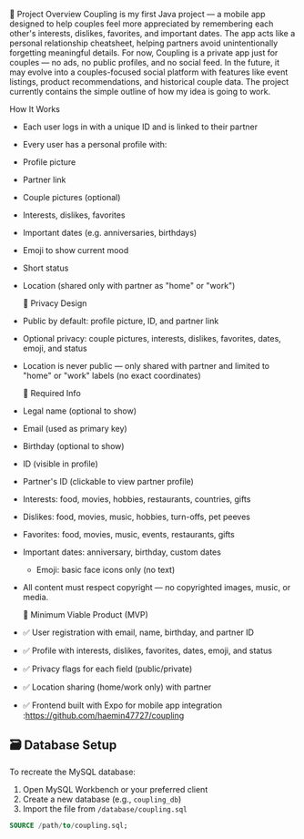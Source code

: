 📖 Project Overview
Coupling is my first Java project — a mobile app designed to help couples feel more appreciated by remembering each other's interests, dislikes, favorites, and important dates. The app acts like a personal relationship cheatsheet, helping partners avoid unintentionally forgetting meaningful details.
For now, Coupling is a private app just for couples — no ads, no public profiles, and no social feed. In the future, it may evolve into a couples-focused social platform with features like event listings, product recommendations, and historical couple data.
The project currently contains the simple outline of how my idea is going to work.

How It Works
- Each user logs in with a unique ID and is linked to their partner
- Every user has a personal profile with:
- Profile picture
- Partner link
- Couple pictures (optional)
- Interests, dislikes, favorites
- Important dates (e.g. anniversaries, birthdays)
- Emoji to show current mood
- Short status
- Location (shared only with partner as "home" or "work")

  🔐 Privacy Design
- Public by default: profile picture, ID, and partner link
- Optional privacy: couple pictures, interests, dislikes, favorites, dates, emoji, and status
- Location is never public — only shared with partner and limited to "home" or "work" labels (no exact coordinates)
  
  📝 Required Info
- Legal name (optional to show)
- Email (used as primary key)
- Birthday (optional to show)
- ID (visible in profile)
- Partner's ID (clickable to view partner profile)
- Interests: food, movies, hobbies, restaurants, countries, gifts
- Dislikes: food, movies, music, hobbies, turn-offs, pet peeves
- Favorites: food, movies, music, events, restaurants, gifts
- Important dates: anniversary, birthday, custom dates
  - Emoji: basic face icons only (no text)
- All content must respect copyright — no copyrighted images, music, or media.
  
  🧪 Minimum Viable Product (MVP)
- ✅ User registration with email, name, birthday, and partner ID
- ✅ Profile with interests, dislikes, favorites, dates, emoji, and status
- ✅ Privacy flags for each field (public/private)
- ✅ Location sharing (home/work only) with partner
- ✅ Frontend built with Expo for mobile app integration
:https://github.com/haemin47727/coupling

## 🗃️ Database Setup

To recreate the MySQL database:

1. Open MySQL Workbench or your preferred client
2. Create a new database (e.g., `coupling_db`)
3. Import the file from `/database/coupling.sql`

```sql
SOURCE /path/to/coupling.sql;

